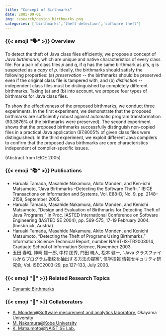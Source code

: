 ```yaml
---
title: "Concept of Birthmarks"
date: 2005-09-01
img: research/design_birthmarks.png
categories: ['birthmarks','theft detection','software theft']
---
```


### {{< emoji ":speaking_head:" >}} Overview

To detect the theft of Java class files efficiently, we propose a concept of *Java birthmarks*, which are unique and native characteristics of every class file.
For a pair of class files $p$ and $q$, if $q$ has the same birthmark as $p$'s, $q$ is suspected as a *copy* of $p$.
Ideally, the birthmarks should satisfy the following properties: (a) *preservation* -- the birthmarks should be preserved even if the original class file is tampered with, and (b) *distinction* -- independent class files must be distinguished by completely different birthmarks.
Taking (a) and (b) into account, we propose four types of birthmarks for Java class files.

To show the effectiveness of the proposed birthmarks, we conduct three experiments.
In the first experiment, we demonstrate that the proposed birthmarks are sufficiently robust against automatic program transformation (93.3876\% of the birthmarks were preserved).
The second experiment shows that the proposed birthmarks successfully distinguish non-copied files in a practical Java application (97.8005\% of given class files were distinguished).
In the third experiment, we exploit different Java compilers to confirm that the proposed Java birthmarks are core characteristics independent of compiler-specific issues.

(Abstract from IEICE 2005)


### {{< emoji ":books:" >}} Publications

* Haruaki Tamada, Masahide Nakamura, Akito Monden, and Ken-ichi Matsumoto, “Java Birthmarks –Detecting the Software Theft–,” IEICE Transactions on Information and Systems, Vol. E88-D, No. 9, pp. 2148–2158, September 2005.
* Haruaki Tamada, Masahide Nakamura, Akito Monden, and Kenichi Matsumoto, “Design and Evaluation of Birthmarks for Detecting Theft of Java Programs,” In Proc. IASTED International Conference on Software Engineering (IASTED SE 2004), pp. 569-575, 17-19 February 2004. (Innsbruck, Austria)
* Haruaki Tamada, Masahide Nakamura, Akito Monden, and Kenichi Matsumoto, “Detecting the Theft of Programs Using Birthmarks,” Information Science Technical Report, number NAIST-IS-TR2003014, Graduate School of Information Science, November 2003.
* 玉田 春昭, 神崎 雄一郎, 中村 匡秀, 門田 暁人, 松本 健一, “Java クラスファイルからプログラム指紋を抽出する方法の提案”, 信学技報 情報セキュリティ研究会, Vol. ISEC2003-29, pp.127-133, July 2003.


### {{< emoji ":mag_right:" >}} Related Research Topics

* [Dynamic Birthmarks](../dynamic_birthmarks)

### {{< emoji ":handshake:" >}} Collaborators

* [A. Monden](http://digi-ana.sakura.ne.jp/)@[Software mesurement and analytics laboratory](http://analytics.jpn.org/index-e.html), Okayama University
* [M. Nakamura](http://www27.cs.kobe-u.ac.jp/~masa-n/)@[Kobe University](http://www27.cs.kobe-u.ac.jp/wiki/home/)
* [K. Matsumoto](http://isw3.naist.jp/~matumoto/)@[NAIST SE Lab.](https://se-naist.jp)
